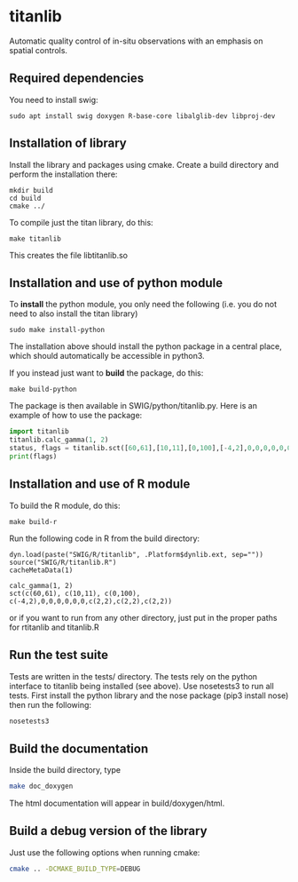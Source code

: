 # titanlib

Automatic quality control of in-situ observations with an emphasis on spatial controls.

## Required dependencies

You need to install swig:

```
sudo apt install swig doxygen R-base-core libalglib-dev libproj-dev
```

## Installation of library

Install the library and packages using cmake. Create a build directory and perform the
installation there:

```
mkdir build
cd build
cmake ../
```

To compile just the titan library, do this:
```
make titanlib
```

This creates the file libtitanlib.so

## Installation and use of python module

To **install** the python module, you only need the following (i.e. you do not need to also
install the titan library)

```
sudo make install-python
```

The installation above should install the python package in a central place, which should
automatically be accessible in python3.

If you instead just want to **build** the package, do this:

```
make build-python
```

The package is then available in SWIG/python/titanlib.py. Here is an example of how to use the package:

```python
import titanlib
titanlib.calc_gamma(1, 2)
status, flags = titanlib.sct([60,61],[10,11],[0,100],[-4,2],0,0,0,0,0,0,[2,2],[2,2],[2,2])
print(flags)
```

## Installation and use of R module

To build the R module, do this:

```
make build-r
```

Run the following code in R from the build directory:

```
dyn.load(paste("SWIG/R/titanlib", .Platform$dynlib.ext, sep=""))
source("SWIG/R/titanlib.R")
cacheMetaData(1)

calc_gamma(1, 2)
sct(c(60,61), c(10,11), c(0,100), c(-4,2),0,0,0,0,0,0,c(2,2),c(2,2),c(2,2))
```

or if you want to run from any other directory, just put in the proper paths for rtitanlib and titanlib.R

## Run the test suite

Tests are written in the tests/ directory. The tests rely on the python interface to titanlib being installed (see above). Use nosetests3 to run all tests. First install the python library  and the nose package (pip3 install nose) then run the following:

```bash
nosetests3
```

## Build the documentation

Inside the build directory, type

```bash
make doc_doxygen
```

The html documentation will appear in build/doxygen/html.

## Build a debug version of the library

Just use the following options when running cmake:

```bash
cmake .. -DCMAKE_BUILD_TYPE=DEBUG
```
